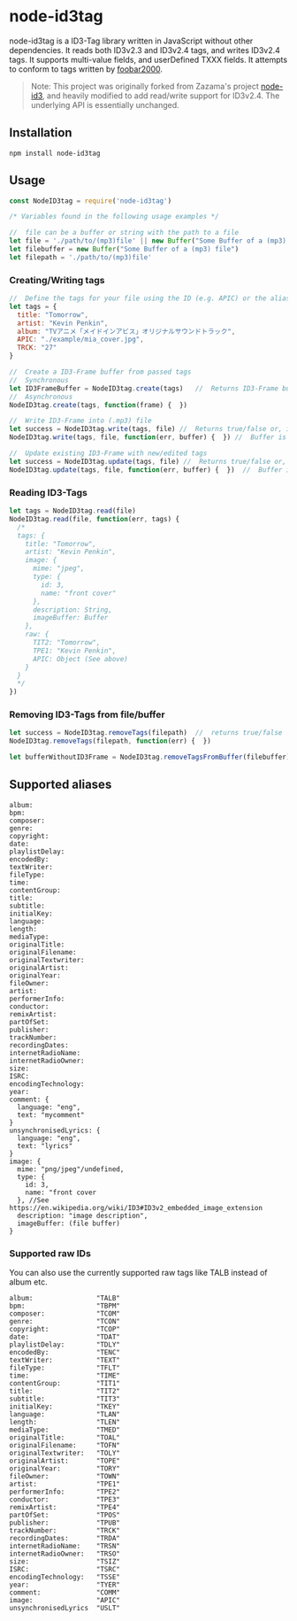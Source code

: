 # node-id3tag

node-id3tag is a ID3-Tag library written in JavaScript without other dependencies. It reads both ID3v2.3 and ID3v2.4 tags, and writes ID3v2.4 tags. It supports multi-value fields, and userDefined TXXX fields. It attempts to conform to tags written by [foobar2000](https://www.foobar2000.org).

> Note: This project was originally forked from Zazama's project [node-id3](https://github.com/Zazama/node-id3), and heavily modified to add read/write support for ID3v2.4. The underlying API is essentially unchanged.

## Installation
```
npm install node-id3tag
```

## Usage

```javascript
const NodeID3tag = require('node-id3tag')

/* Variables found in the following usage examples */

//  file can be a buffer or string with the path to a file
let file = './path/to/(mp3)file' || new Buffer("Some Buffer of a (mp3) file")
let filebuffer = new Buffer("Some Buffer of a (mp3) file")
let filepath = './path/to/(mp3)file'
```

### Creating/Writing tags

```javascript
//  Define the tags for your file using the ID (e.g. APIC) or the alias (see at bottom)
let tags = {
  title: "Tomorrow",
  artist: "Kevin Penkin",
  album: "TVアニメ「メイドインアビス」オリジナルサウンドトラック",
  APIC: "./example/mia_cover.jpg",
  TRCK: "27"
}

//  Create a ID3-Frame buffer from passed tags
//  Synchronous
let ID3FrameBuffer = NodeID3tag.create(tags)   //  Returns ID3-Frame buffer
//  Asynchronous
NodeID3tag.create(tags, function(frame) {  })

//  Write ID3-Frame into (.mp3) file
let success = NodeID3tag.write(tags, file) //  Returns true/false or, if buffer passed as file, the tagged buffer
NodeID3tag.write(tags, file, function(err, buffer) {  }) //  Buffer is only returned if a buffer was passed as file

//  Update existing ID3-Frame with new/edited tags
let success = NodeID3tag.update(tags, file) //  Returns true/false or, if buffer passed as file, the tagged buffer
NodeID3tag.update(tags, file, function(err, buffer) {  })  //  Buffer is only returned if a buffer was passed as file
```

### Reading ID3-Tags

```javascript
let tags = NodeID3tag.read(file)
NodeID3tag.read(file, function(err, tags) {
  /*
  tags: {
    title: "Tomorrow",
    artist: "Kevin Penkin",
    image: {
      mime: "jpeg",
      type: {
        id: 3,
        name: "front cover"
      },
      description: String,
      imageBuffer: Buffer
    },
    raw: {
      TIT2: "Tomorrow",
      TPE1: "Kevin Penkin",
      APIC: Object (See above)
    }
  }
  */
})
```

### Removing ID3-Tags from file/buffer

```javascript
let success = NodeID3tag.removeTags(filepath)  //  returns true/false
NodeID3tag.removeTags(filepath, function(err) {  })

let bufferWithoutID3Frame = NodeID3tag.removeTagsFromBuffer(filebuffer)  //  Returns Buffer
```

## Supported aliases
```
album:
bpm:
composer:
genre:
copyright:
date:
playlistDelay:
encodedBy:
textWriter:
fileType:
time:
contentGroup:
title:
subtitle:
initialKey:
language:
length:
mediaType:
originalTitle:
originalFilename:
originalTextwriter:
originalArtist:
originalYear:
fileOwner:
artist:
performerInfo:
conductor:
remixArtist:
partOfSet:
publisher:
trackNumber:
recordingDates:
internetRadioName:
internetRadioOwner:
size:
ISRC:
encodingTechnology:
year:
comment: {
  language: "eng",
  text: "mycomment"
}
unsynchronisedLyrics: {
  language: "eng",
  text: "lyrics"
}
image: {
  mime: "png/jpeg"/undefined,
  type: {
    id: 3,
    name: "front cover
  }, //See https://en.wikipedia.org/wiki/ID3#ID3v2_embedded_image_extension
  description: "image description",
  imageBuffer: (file buffer)
}
```

### Supported raw IDs
You can also use the currently supported raw tags like TALB instead of album etc.
```
album:                "TALB"
bpm:                  "TBPM"
composer:             "TCOM"
genre:                "TCON"
copyright:            "TCOP"
date:                 "TDAT"
playlistDelay:        "TDLY"
encodedBy:            "TENC"
textWriter:           "TEXT"
fileType:             "TFLT"
time:                 "TIME"
contentGroup:         "TIT1"
title:                "TIT2"
subtitle:             "TIT3"
initialKey:           "TKEY"
language:             "TLAN"
length:               "TLEN"
mediaType:            "TMED"
originalTitle:        "TOAL"
originalFilename:     "TOFN"
originalTextwriter:   "TOLY"
originalArtist:       "TOPE"
originalYear:         "TORY"
fileOwner:            "TOWN"
artist:               "TPE1"
performerInfo:        "TPE2"
conductor:            "TPE3"
remixArtist:          "TPE4"
partOfSet:            "TPOS"
publisher:            "TPUB"
trackNumber:          "TRCK"
recordingDates:       "TRDA"
internetRadioName:    "TRSN"
internetRadioOwner:   "TRSO"
size:                 "TSIZ"
ISRC:                 "TSRC"
encodingTechnology:   "TSSE"
year:                 "TYER"
comment:              "COMM"
image:                "APIC"
unsynchronisedLyrics  "USLT"
```